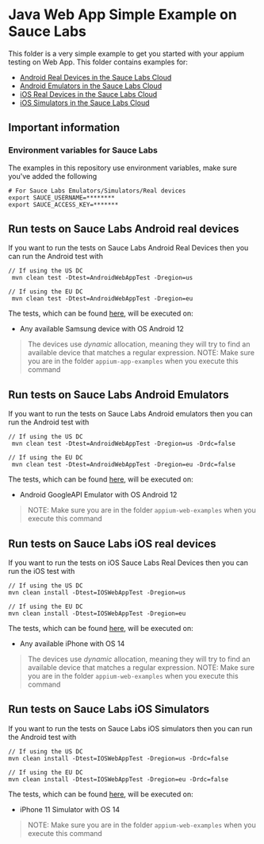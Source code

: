 # Java Web App Simple Example on Sauce Labs
This folder is a very simple example to get you started with your appium testing on Web App.
This folder contains examples for:

- [Android Real Devices in the Sauce Labs Cloud](#run-tests-on-sauce-labs-android-real-devices)
- [Android Emulators in the Sauce Labs Cloud](#run-tests-on-sauce-labs-android-emulators)
- [iOS Real Devices in the Sauce Labs Cloud](#run-tests-on-sauce-labs-ios-real-devices)
- [iOS Simulators in the Sauce Labs Cloud](#run-tests-on-sauce-labs-ios-simulators)

## Important information
### Environment variables for Sauce Labs
The examples in this repository use environment variables, make sure you've added the following

    # For Sauce Labs Emulators/Simulators/Real devices
    export SAUCE_USERNAME=********
    export SAUCE_ACCESS_KEY=*******


## Run tests on Sauce Labs Android real devices
If you want to run the tests on Sauce Labs Android Real Devices then you can run the Android test with

    // If using the US DC
     mvn clean test -Dtest=AndroidWebAppTest -Dregion=us
    
    // If using the EU DC
     mvn clean test -Dtest=AndroidWebAppTest -Dregion=eu
    
The tests, which can be found [here](AndroidWebAppTest.java), will be executed on:     
- Any available Samsung device with OS Android 12
          
> The devices use *dynamic* allocation, meaning they will try to find an available device that matches a regular expression.
> NOTE: Make sure you are in the folder `appium-app-examples` when you execute this command

## Run tests on Sauce Labs Android Emulators
If you want to run the tests on Sauce Labs Android emulators then you can run the Android test with

    // If using the US DC
     mvn clean test -Dtest=AndroidWebAppTest -Dregion=us -Drdc=false
    
    // If using the EU DC
     mvn clean test -Dtest=AndroidWebAppTest -Dregion=eu -Drdc=false

The tests, which can be found [here](AndroidWebAppTest.java), will be executed on:

- Android GoogleAPI Emulator with OS Android 12
> NOTE: Make sure you are in the folder `appium-web-examples` when you execute this command

## Run tests on Sauce Labs iOS real devices
If you want to run the tests on iOS Sauce Labs Real Devices then you can run the iOS test with

    // If using the US DC
    mvn clean install -Dtest=IOSWebAppTest -Dregion=us
    
    // If using the EU DC
    mvn clean install -Dtest=IOSWebAppTest -Dregion=eu

The tests, which can be found [here](IOSWebAppTest.java), will be executed on:

- Any available iPhone with OS 14

> The devices use *dynamic* allocation, meaning they will try to find an available device that matches a regular
expression.
> NOTE: Make sure you are in the folder `appium-web-examples` when you execute this command

## Run tests on Sauce Labs iOS Simulators
If you want to run the tests on Sauce Labs iOS simulators then you can run the Android test with

    // If using the US DC
    mvn clean install -Dtest=IOSWebAppTest -Dregion=us -Drdc=false
    
    // If using the EU DC
    mvn clean install -Dtest=IOSWebAppTest -Dregion=eu -Drdc=false

The tests, which can be found [here](IOSWebAppTest.java), will be executed on:

- iPhone 11 Simulator with OS 14
> NOTE: Make sure you are in the folder `appium-web-examples` when you execute this command

